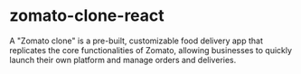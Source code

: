 # zomato-clone-react
A "Zomato clone" is a pre-built, customizable food delivery app that replicates the core functionalities of Zomato, allowing businesses to quickly launch their own platform and manage orders and deliveries.
